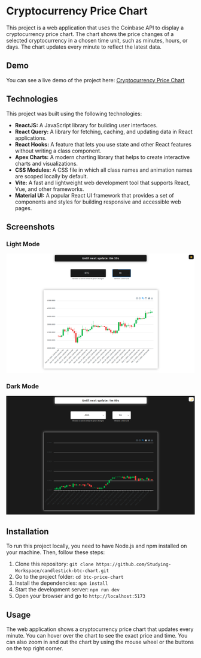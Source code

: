 # Cryptocurrency Price Chart

This project is a web application that uses the Coinbase API to display a cryptocurrency price chart. The chart shows the price changes of a selected cryptocurrency in a chosen time unit, such as minutes, hours, or days. The chart updates every minute to reflect the latest data.

## Demo

You can see a live demo of the project
here: [Cryptocurrency Price Chart](https://studying-workspace.github.io/candlestick-btc-chart/)

## Technologies

This project was built using the following technologies:

- **ReactJS:** A JavaScript library for building user interfaces.
- **React Query:** A library for fetching, caching, and updating data in React applications.
- **React Hooks:** A feature that lets you use state and other React features without writing a class component.
- **Apex Charts:** A modern charting library that helps to create interactive charts and visualizations.
- **CSS Modules:** A CSS file in which all class names and animation names are scoped locally by default.
- **Vite:** A fast and lightweight web development tool that supports React, Vue, and other frameworks.
- **Material UI:** A popular React UI framework that provides a set of components and styles for building responsive and
  accessible web pages.

## Screenshots

### Light Mode

![Screenshot-1](./src/assets/demo-screenshot-light.png)

### Dark Mode

![Screenshot-2](./src/assets/demo-screenshot-dark.png)

## Installation

To run this project locally, you need to have Node.js and npm installed on your machine. Then, follow these steps:

1. Clone this repository: `git clone https://github.com/Studying-Workspace/candlestick-btc-chart.git`
2. Go to the project folder: `cd btc-price-chart`
3. Install the dependencies: `npm install`
4. Start the development server: `npm run dev`
5. Open your browser and go to `http://localhost:5173`

## Usage

The web application shows a cryptocurrency price chart that updates every minute. You can hover over the chart to see the exact
price and time. You can also zoom in and out the chart by using the mouse wheel or the buttons on the top right corner.
